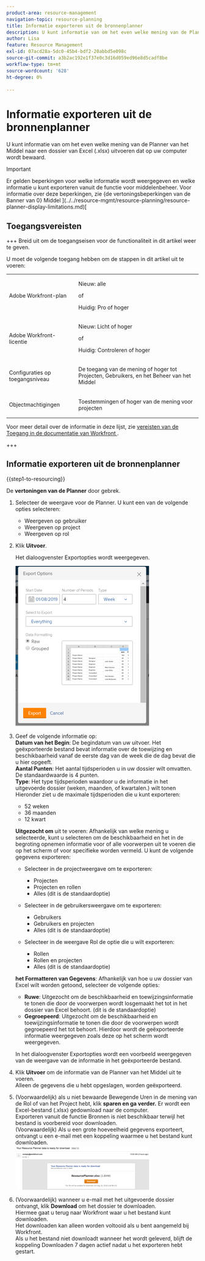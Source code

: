 ```yaml
---
product-area: resource-management
navigation-topic: resource-planning
title: Informatie exporteren uit de bronnenplanner
description: U kunt informatie van om het even welke mening van de Planner van het Middel naar een dossier van Excel (.xlsx) uitvoeren dat op uw computer wordt bewaard.
author: Lisa
feature: Resource Management
exl-id: 07acd28a-5dc0-45b4-bdf2-20abbd5e098c
source-git-commit: a3b2ac192e1f37e0c3d16d059ed96e8d5cadf8be
workflow-type: tm+mt
source-wordcount: '628'
ht-degree: 0%

---
```


# Informatie exporteren uit de bronnenplanner

U kunt informatie van om het even welke mening van de Planner van het Middel naar een dossier van Excel (.xlsx) uitvoeren dat op uw computer wordt bewaard.

>[!IMPORTANT]
>
>Er gelden beperkingen voor welke informatie wordt weergegeven en welke informatie u kunt exporteren vanuit de functie voor middelenbeheer. Voor informatie over deze beperkingen, zie {de vertoningsbeperkingen van de Banner van 0} Middel ](../../resource-mgmt/resource-planning/resource-planner-display-limitations.md)[

## Toegangsvereisten

+++ Breid uit om de toegangseisen voor de functionaliteit in dit artikel weer te geven.

U moet de volgende toegang hebben om de stappen in dit artikel uit te voeren:

<table style="table-layout:auto"> 
 <col> 
 <col> 
 <tbody> 
  <tr> 
   <td role="rowheader">Adobe Workfront-plan</td> 
   <td><p>Nieuw: alle</p>
       <p>of</p>
       <p>Huidig: Pro of hoger</p> </td> 
  </tr> 
  <tr> 
   <td role="rowheader">Adobe Workfront-licentie</td> 
   <td><p>Nieuw: Licht of hoger</p>
       <p>of</p>
       <p>Huidig: Controleren of hoger</p></td>
  </tr> 
  <tr> 
   <td role="rowheader">Configuraties op toegangsniveau</td> 
   <td> <p>De toegang van de mening of hoger tot Projecten, Gebruikers, en het Beheer van het Middel</p> </td> 
  </tr> 
  <tr> 
   <td role="rowheader">Objectmachtigingen</td> 
   <td> <p>Toestemmingen of hoger van de mening voor projecten</p> </td> 
  </tr> 
 </tbody> 
</table>

Voor meer detail over de informatie in deze lijst, zie [ vereisten van de Toegang in de documentatie van Workfront ](/help/quicksilver/administration-and-setup/add-users/access-levels-and-object-permissions/access-level-requirements-in-documentation.md).

+++

## Informatie exporteren uit de bronnenplanner

{{step1-to-resourcing}}

De **vertoningen van de Planner** door gebrek.

1. Selecteer de weergave voor de Planner. U kunt een van de volgende opties selecteren:

   * Weergeven op gebruiker
   * Weergeven op project
   * Weergeven op rol

1. Klik **Uitvoer**.

   Het dialoogvenster Exportopties wordt weergegeven.

   ![ de opties van de Uitvoer ](assets/rp-export-options-box-350x421.png)

1. Geef de volgende informatie op:\
   **Datum van het Begin**: De begindatum van uw uitvoer. Het geëxporteerde bestand bevat informatie over de toewijzing en beschikbaarheid vanaf de eerste dag van de week die de dag bevat die u hier opgeeft.\
   **Aantal Punten**: Het aantal tijdsperioden u in uw dossier wilt omvatten. De standaardwaarde is 4 punten.\
   **Type**: Het type tijdsperioden waardoor u de informatie in het uitgevoerde dossier (weken, maanden, of kwartalen.) wilt tonen\
   Hieronder ziet u de maximale tijdsperioden die u kunt exporteren:

   * 52 weken
   * 36 maanden
   * 12 kwart

   **Uitgezocht om** uit te voeren: Afhankelijk van welke mening u selecteerde, kunt u selecteren om de beschikbaarheid en het in de begroting opnemen informatie voor of alle voorwerpen uit te voeren die op het scherm of voor specifieke worden vermeld.
U kunt de volgende gegevens exporteren:

   * Selecteer in de projectweergave om te exporteren:

      * Projecten
      * Projecten en rollen
      * Alles (dit is de standaardoptie)

   * Selecteer in de gebruikersweergave om te exporteren:

      * Gebruikers
      * Gebruikers en projecten
      * Alles (dit is de standaardoptie)

   * Selecteer in de weergave Rol de optie die u wilt exporteren:

      * Rollen
      * Rollen en projecten
      * Alles (dit is de standaardoptie)

   **het Formatteren van Gegevens**: Afhankelijk van hoe u uw dossier van Excel wilt worden getoond, selecteer de volgende opties:

   * **Ruwe**: Uitgezocht om de beschikbaarheid en toewijzingsinformatie te tonen die door de voorwerpen wordt losgemaakt het tot in het dossier van Excel behoort. (dit is de standaardoptie)
   * **Gegroepeerd**: Uitgezocht om de beschikbaarheid en toewijzingsinformatie te tonen die door de voorwerpen wordt gegroepeerd het tot behoort. Hierdoor wordt de geëxporteerde informatie weergegeven zoals deze op het scherm wordt weergegeven.

   In het dialoogvenster Exportopties wordt een voorbeeld weergegeven van de weergave van de informatie in het geëxporteerde bestand.

1. Klik **Uitvoer** om de informatie van de Planner van het Middel uit te voeren.\
   Alleen de gegevens die u hebt opgeslagen, worden geëxporteerd.

1. (Voorwaardelijk) als u niet bewaarde Bewegende Uren in de mening van de Rol of van het Project hebt, klik **sparen en ga verder.**
Er wordt een Excel-bestand (.xlsx) gedownload naar de computer.\
   Exporteren vanuit de functie Bronnen is niet beschikbaar terwijl het bestand is voorbereid voor downloaden.\
   (Voorwaardelijk) Als u een grote hoeveelheid gegevens exporteert, ontvangt u een e-mail met een koppeling waarmee u het bestand kunt downloaden.\
   ![ RP_email_with_exporting_planner_attached.png ](assets/rp-eamil-with-exported-planner-attached-350x116.png)

1. (Voorwaardelijk) wanneer u e-mail met het uitgevoerde dossier ontvangt, klik **Download** om het dossier te downloaden.\
   Hiermee gaat u terug naar Workfront waar u het bestand kunt downloaden.\
   Het downloaden kan alleen worden voltooid als u bent aangemeld bij Workfront.\
   Als u het bestand niet downloadt wanneer het wordt geleverd, blijft de koppeling Downloaden 7 dagen actief nadat u het exporteren hebt gestart.
